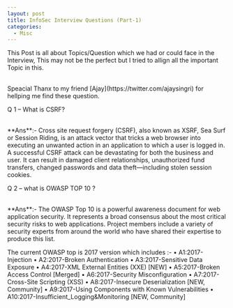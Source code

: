 ```yaml
---
layout: post
title: InfoSec Interview Questions (Part-1)
categories:
  - Misc
---
```


<p>This Post is all about Topics/Question which we had or could face in the Interview, This may not be the perfect but I tried to allign all the important Topic in this.</p>
<br>Speacial Thanx to my friend [Ajay](https://twitter.com/ajaysingri) for hellping me find these question.

<p Class="message">
  Q 1 – What is CSRF?
</p>
<br>**Ans**:- Cross site request forgery (CSRF), also known as XSRF, Sea Surf or Session Riding, is an attack vector that tricks a web browser into executing an unwanted action in an application to which a user is logged in.
<br>A successful CSRF attack can be devastating for both the business and user. It can result in damaged client relationships, unauthorized fund transfers, changed passwords and data theft—including stolen session cookies.

<p Class="message">
  Q 2 – what is OWASP TOP 10 ?
</p>
<br>**Ans**:- The OWASP Top 10 is a powerful awareness document for web application security. It represents a broad consensus about the most critical security risks to web applications. Project members include a variety of security experts from around the world who have shared their expertise to produce this list.
<p>The current OWASP top is 2017 version which includes :-
  •	A1:2017-Injection
  •	A2:2017-Broken Authentication
  •	A3:2017-Sensitive Data Exposure
  •	A4:2017-XML External Entities (XXE) [NEW]
  •	A5:2017-Broken Access Control [Merged]
  •	A6:2017-Security Misconfiguration
  •	A7:2017-Cross-Site Scripting (XSS)
  •	A8:2017-Insecure Deserialization [NEW, Community]
  •	A9:2017-Using Components with Known Vulnerabilities
  •	A10:2017-Insufficient_Logging&Monitoring [NEW, Community]
